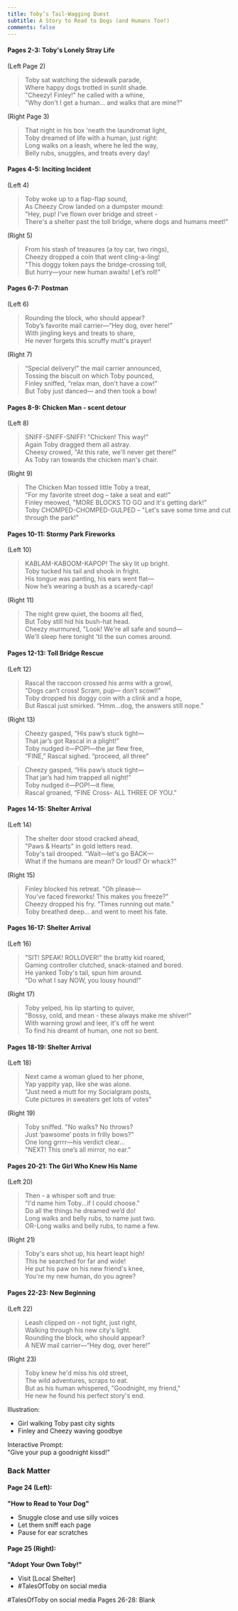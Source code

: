 ```yaml
---
title: Toby’s Tail-Wagging Quest
subtitle: A Story to Read to Dogs (and Humans Too!)
comments: false
---
```




#### Pages 2-3: Toby's Lonely Stray Life 
 
(Left Page 2)

> Toby sat watching the sidewalk parade,  
Where happy dogs trotted in sunlit shade.  
"Cheezy! Finley!" he called with a whine,  
"Why don't I get a human... and walks that are mine?"   

(Right Page 3)

> That night in his box 'neath the laundromat light,  
Toby dreamed of life with a human, just right:  
Long walks on a leash, where he led the way,    
Belly rubs, snuggles, and treats every day!


#### Pages 4-5: Inciting Incident

(Left 4)

> Toby woke up to a flap-flap sound,  
As Cheezy Crow landed on a dumpster mound:    
"Hey, pup! I've flown over bridge and street -  
There's a shelter past the toll bridge, where dogs and humans meet!"

(Right 5)

> From his stash of treasures (a toy car, two rings),  
Cheezy dropped a coin that went cling-a-ling!  
"This doggy token pays the bridge-crossing toll,  
But hurry—your new human awaits! Let’s roll!"

#### Pages 6-7: Postman

(Left 6)

> Rounding the block, who should appear?  
Toby’s favorite mail carrier—“Hey dog, over here!”  
With jingling keys and treats to share,  
He never forgets this scruffy mutt's prayer!

(Right 7)

> “Special delivery!” the mail carrier announced,  
Tossing the biscuit on which Toby pounced,   
Finley sniffed, “relax man, don't have a cow!”  
But Toby just danced— and then took a bow!

#### Pages 8-9: Chicken Man - scent detour

(Left 8)

> SNIFF-SNIFF-SNIFF! "Chicken! This way!"  
Again Toby dragged them all astray.  
Cheesy crowed, "At this rate, we'll never get there!"  
As Toby ran towards the chicken man's chair.

(Right 9)

> The Chicken Man tossed little Toby a treat,  
"For my favorite street dog – take a seat and eat!"  
Finley meowed, "MORE BLOCKS TO GO and it's getting dark!"  
Toby CHOMPED-CHOMPED-GULPED – "Let's save some time and cut through the park!"

#### Pages 10-11: Stormy Park Fireworks

(Left 10)

> KABLAM-KABOOM-KAPOP! The sky lit up bright.    
Toby tucked his tail and shook in fright.   
His tongue was panting, his ears went flat—  
Now he’s wearing a bush as a scaredy-cap!  

(Right 11)

> The night grew quiet, the booms all fled,  
But Toby still hid his bush-hat head.  
Cheezy murmured, "Look! We're all safe and sound—  
We'll sleep here tonight 'til the sun comes around. 

#### Pages 12-13: Toll Bridge Rescue

(Left 12)

>Rascal the raccoon crossed his arms with a growl,  
"Dogs can’t cross! Scram, pup— don’t scowl!"  
Toby dropped his doggy coin with a clink and a hope,  
But Rascal just smirked. “Hmm…dog, the answers still nope.”

(Right 13)

> Cheezy gasped, “His paw’s stuck tight—  
That jar’s got Rascal in a plight!”  
Toby nudged it—POP!—the jar flew free,  
“FINE,” Rascal sighed. “proceed, all three”

> Cheezy gasped, “His paw’s stuck tight—    
That jar’s had him trapped all night!”    
Toby nudged it—POP!—it flew,    
Rascal groaned, “FINE Cross- ALL THREE OF YOU.”


#### Pages 14-15: Shelter Arrival

(Left 14)

> The shelter door stood cracked ahead,  
"Paws & Hearts" in gold letters read.  
Toby's tail drooped. "Wait—let's go BACK—  
What if the humans are mean? Or loud? Or whack?"  

(Right 15)

> Finley blocked his retreat. "Oh please—  
You've faced fireworks! This makes you freeze?"  
Cheezy dropped his fry. "Times running out mate."  
Toby breathed deep... and went to meet his fate.  

#### Pages 16-17: Shelter Arrival

(Left 16)

> "SIT! SPEAK! ROLLOVER!" the bratty kid roared,  
Gaming controller clutched, snack-stained and bored.  
He yanked Toby's tail, spun him around.  
"Do what I say NOW, you lousy hound!"    

(Right 17)

> Toby yelped, his lip starting to quiver,  
"Bossy, cold, and mean - these always make me shiver!"   
With warning growl and leer, it's off he went  
To find his dreamt of human, one not so bent. 

#### Pages 18-19: Shelter Arrival

(Left 18)

> Next came a woman glued to her phone,  
Yap yappity yap, like she was alone.  
"Just need a mutt for my Socialgram posts,  
Cute pictures in sweaters get lots of votes"  

(Right 19)

> Toby sniffed. "No walks? No throws?  
Just ‘pawsome’ posts in frilly bows?"  
One long grrrr—his verdict clear...  
"NEXT! This one’s all mirror, no ear."  

#### Pages 20-21: The Girl Who Knew His Name

(Left 20)
> Then - a whisper soft and true:      
"I'd name him Toby...if I could choose."      
Do all the things he dreamed we’d do!      
Long walks and belly rubs, to name just two.  
OR-Long walks and belly rubs, to name a few.    

(Right 21)
> Toby's ears shot up, his heart leapt high!      
This he searched for far and wide!    
He put his paw on his new friend's knee,    
You're my new human, do you agree?
 

#### Pages 22-23: New Beginning

(Left 22)

> Leash clipped on - not tight, just right,  
Walking through his new city's light.  
Rounding the block, who should appear?      
A NEW mail carrier—“Hey dog, over here!”

(Right 23)

> Toby knew he'd miss his old street,  
The wild adventures, scraps to eat.  
But as his human whispered, "Goodnight, my friend,"  
He new he found his perfect story's end.

Illustration:
- Girl walking Toby past city sights
- Finley and Cheezy waving goodbye

Interactive Prompt:  
"Give your pup a goodnight kissd!"

### Back Matter
  
#### Page 24 (Left):
**"How to Read to Your Dog"**  
- Snuggle close and use silly voices  
- Let them sniff each page  
- Pause for ear scratches  

#### Page 25 (Right):
**"Adopt Your Own Toby!"**  
- Visit [Local Shelter]  
- #TalesOfToby on social media


#TalesOfToby on social media
Pages 26-28: Blank